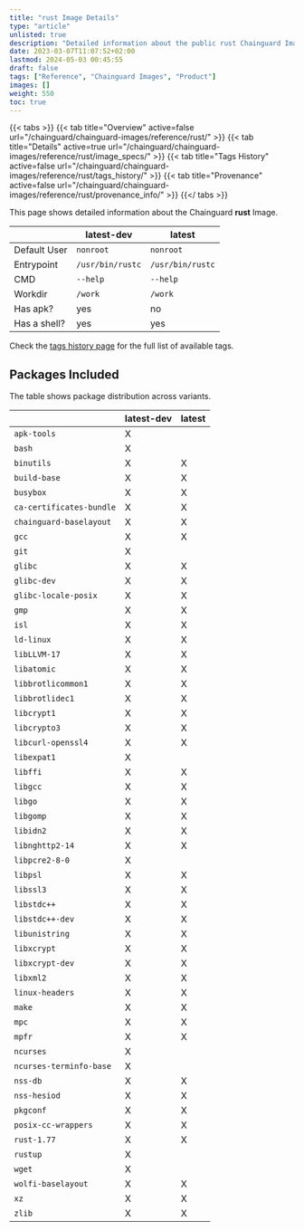 ```yaml
---
title: "rust Image Details"
type: "article"
unlisted: true
description: "Detailed information about the public rust Chainguard Image."
date: 2023-03-07T11:07:52+02:00
lastmod: 2024-05-03 00:45:55
draft: false
tags: ["Reference", "Chainguard Images", "Product"]
images: []
weight: 550
toc: true
---
```


{{< tabs >}}
{{< tab title="Overview" active=false url="/chainguard/chainguard-images/reference/rust/" >}}
{{< tab title="Details" active=true url="/chainguard/chainguard-images/reference/rust/image_specs/" >}}
{{< tab title="Tags History" active=false url="/chainguard/chainguard-images/reference/rust/tags_history/" >}}
{{< tab title="Provenance" active=false url="/chainguard/chainguard-images/reference/rust/provenance_info/" >}}
{{</ tabs >}}

This page shows detailed information about the Chainguard **rust** Image.

|              | latest-dev       | latest           |
|--------------|------------------|------------------|
| Default User | `nonroot`        | `nonroot`        |
| Entrypoint   | `/usr/bin/rustc` | `/usr/bin/rustc` |
| CMD          | `--help`         | `--help`         |
| Workdir      | `/work`          | `/work`          |
| Has apk?     | yes              | no               |
| Has a shell? | yes              | yes              |

Check the [tags history page](/chainguard/chainguard-images/reference/rust/tags_history/) for the full list of available tags.

## Packages Included
The table shows package distribution across variants.

|                          | latest-dev | latest |
|--------------------------|------------|--------|
| `apk-tools`              | X          |        |
| `bash`                   | X          |        |
| `binutils`               | X          | X      |
| `build-base`             | X          | X      |
| `busybox`                | X          | X      |
| `ca-certificates-bundle` | X          | X      |
| `chainguard-baselayout`  | X          | X      |
| `gcc`                    | X          | X      |
| `git`                    | X          |        |
| `glibc`                  | X          | X      |
| `glibc-dev`              | X          | X      |
| `glibc-locale-posix`     | X          | X      |
| `gmp`                    | X          | X      |
| `isl`                    | X          | X      |
| `ld-linux`               | X          | X      |
| `libLLVM-17`             | X          | X      |
| `libatomic`              | X          | X      |
| `libbrotlicommon1`       | X          | X      |
| `libbrotlidec1`          | X          | X      |
| `libcrypt1`              | X          | X      |
| `libcrypto3`             | X          | X      |
| `libcurl-openssl4`       | X          | X      |
| `libexpat1`              | X          |        |
| `libffi`                 | X          | X      |
| `libgcc`                 | X          | X      |
| `libgo`                  | X          | X      |
| `libgomp`                | X          | X      |
| `libidn2`                | X          | X      |
| `libnghttp2-14`          | X          | X      |
| `libpcre2-8-0`           | X          |        |
| `libpsl`                 | X          | X      |
| `libssl3`                | X          | X      |
| `libstdc++`              | X          | X      |
| `libstdc++-dev`          | X          | X      |
| `libunistring`           | X          | X      |
| `libxcrypt`              | X          | X      |
| `libxcrypt-dev`          | X          | X      |
| `libxml2`                | X          | X      |
| `linux-headers`          | X          | X      |
| `make`                   | X          | X      |
| `mpc`                    | X          | X      |
| `mpfr`                   | X          | X      |
| `ncurses`                | X          |        |
| `ncurses-terminfo-base`  | X          |        |
| `nss-db`                 | X          | X      |
| `nss-hesiod`             | X          | X      |
| `pkgconf`                | X          | X      |
| `posix-cc-wrappers`      | X          | X      |
| `rust-1.77`              | X          | X      |
| `rustup`                 | X          |        |
| `wget`                   | X          |        |
| `wolfi-baselayout`       | X          | X      |
| `xz`                     | X          | X      |
| `zlib`                   | X          | X      |

